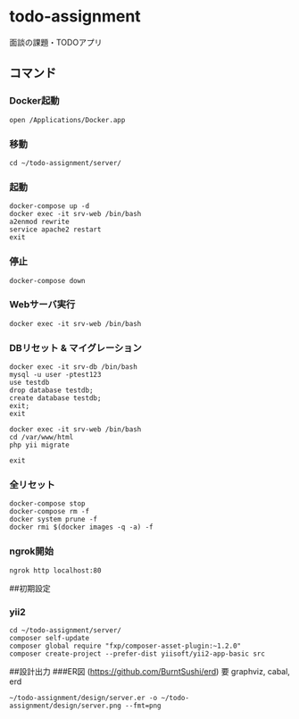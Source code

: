 # todo-assignment
面談の課題・TODOアプリ

## コマンド
### Docker起動
```
open /Applications/Docker.app
```
### 移動
```
cd ~/todo-assignment/server/
```
### 起動
```
docker-compose up -d
docker exec -it srv-web /bin/bash
a2enmod rewrite
service apache2 restart
exit

```
### 停止
```
docker-compose down
```
### Webサーバ実行
```
docker exec -it srv-web /bin/bash
```
### DBリセット & マイグレーション
```
docker exec -it srv-db /bin/bash
mysql -u user -ptest123
use testdb
drop database testdb;
create database testdb;
exit;
exit

docker exec -it srv-web /bin/bash
cd /var/www/html
php yii migrate

exit
```
### 全リセット
```
docker-compose stop
docker-compose rm -f
docker system prune -f
docker rmi $(docker images -q -a) -f
```
### ngrok開始
```
ngrok http localhost:80
```

##初期設定
### yii2
```
cd ~/todo-assignment/server/
composer self-update
composer global require "fxp/composer-asset-plugin:~1.2.0"
composer create-project --prefer-dist yiisoft/yii2-app-basic src
```

##設計出力
###ER図 (https://github.com/BurntSushi/erd) 要 graphviz, cabal, erd
```
~/todo-assignment/design/server.er -o ~/todo-assignment/design/server.png --fmt=png
```
